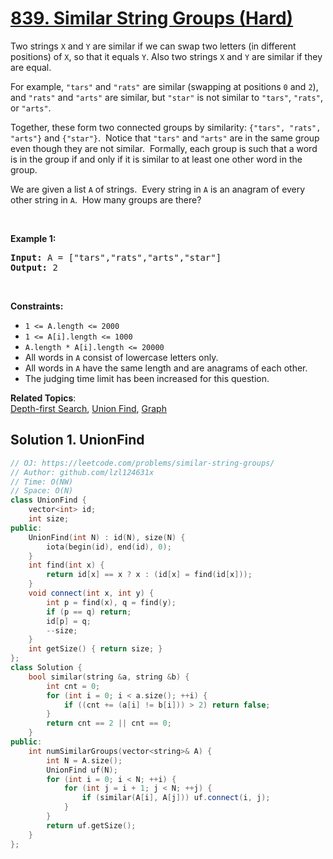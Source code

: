 # [839. Similar String Groups (Hard)](https://leetcode.com/problems/similar-string-groups/)

<p>Two strings <code>X</code>&nbsp;and <code>Y</code>&nbsp;are similar if we can swap two letters (in different positions) of <code>X</code>, so that&nbsp;it equals <code>Y</code>. Also two strings <code>X</code> and <code>Y</code> are similar if they are equal.</p>

<p>For example, <code>"tars"</code>&nbsp;and <code>"rats"</code>&nbsp;are similar (swapping at positions <code>0</code> and <code>2</code>), and <code>"rats"</code> and <code>"arts"</code> are similar, but <code>"star"</code> is not similar to <code>"tars"</code>, <code>"rats"</code>, or <code>"arts"</code>.</p>

<p>Together, these form two connected groups by similarity: <code>{"tars", "rats", "arts"}</code> and <code>{"star"}</code>.&nbsp; Notice that <code>"tars"</code> and <code>"arts"</code> are in the same group even though they are not similar.&nbsp; Formally, each group is such that a word is in the group if and only if it is similar to at least one other word in the group.</p>

<p>We are given a list <code>A</code> of strings.&nbsp; Every string in <code>A</code> is an anagram of every other string in <code>A</code>.&nbsp; How many groups are there?</p>

<p>&nbsp;</p>
<p><strong>Example 1:</strong></p>
<pre><strong>Input:</strong> A = ["tars","rats","arts","star"]
<strong>Output:</strong> 2
</pre>
<p>&nbsp;</p>
<p><strong>Constraints:</strong></p>

<ul>
	<li><code>1 &lt;= A.length &lt;= 2000</code></li>
	<li><code>1 &lt;= A[i].length &lt;= 1000</code></li>
	<li><code>A.length * A[i].length &lt;= 20000</code></li>
	<li>All words in <code>A</code>&nbsp;consist of lowercase letters only.</li>
	<li>All words in <code>A</code> have the same length and are anagrams of each other.</li>
	<li>The judging time limit has been increased for this question.</li>
</ul>


**Related Topics**:  
[Depth-first Search](https://leetcode.com/tag/depth-first-search/), [Union Find](https://leetcode.com/tag/union-find/), [Graph](https://leetcode.com/tag/graph/)

## Solution 1. UnionFind

```cpp
// OJ: https://leetcode.com/problems/similar-string-groups/
// Author: github.com/lzl124631x
// Time: O(NW)
// Space: O(N)
class UnionFind {
    vector<int> id;
    int size;
public:
    UnionFind(int N) : id(N), size(N) {
        iota(begin(id), end(id), 0);
    }
    int find(int x) {
        return id[x] == x ? x : (id[x] = find(id[x]));
    }
    void connect(int x, int y) {
        int p = find(x), q = find(y);
        if (p == q) return;
        id[p] = q;
        --size;
    }
    int getSize() { return size; }
};
class Solution {
    bool similar(string &a, string &b) {
        int cnt = 0;
        for (int i = 0; i < a.size(); ++i) {
            if ((cnt += (a[i] != b[i])) > 2) return false;
        }
        return cnt == 2 || cnt == 0;
    }
public:
    int numSimilarGroups(vector<string>& A) {
        int N = A.size();
        UnionFind uf(N);
        for (int i = 0; i < N; ++i) {
            for (int j = i + 1; j < N; ++j) {
                if (similar(A[i], A[j])) uf.connect(i, j);
            }
        }
        return uf.getSize();
    }
};
```
